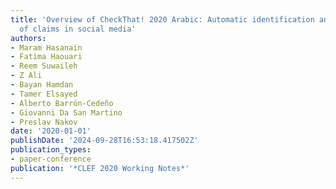 ```yaml
---
title: 'Overview of CheckThat! 2020 Arabic: Automatic identification and verification
  of claims in social media'
authors:
- Maram Hasanain
- Fatima Haouari
- Reem Suwaileh
- Z Ali
- Bayan Hamdan
- Tamer Elsayed
- Alberto Barrón-Cedeño
- Giovanni Da San Martino
- Preslav Nakov
date: '2020-01-01'
publishDate: '2024-09-28T16:53:18.417502Z'
publication_types:
- paper-conference
publication: '*CLEF 2020 Working Notes*'
---
```

